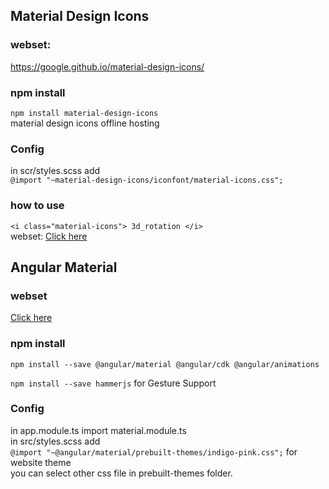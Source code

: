 ## Material Design Icons

### webset: 
<a href="https://google.github.io/material-design-icons/">https://google.github.io/material-design-icons/</a>

### npm install  
`npm install material-design-icons`  
material design icons offline hosting

### Config
in scr/styles.scss add  
`@import "~material-design-icons/iconfont/material-icons.css";`

### how to use
`<i class="material-icons">
3d_rotation
</i>`  
webset: <a href="https://material.io/tools/icons/">Click here</a>


## Angular Material

### webset
<a href="https://material.angular.io/guide/getting-started">Click here</a> 

### npm install
`npm install --save @angular/material @angular/cdk @angular/animations`  

`npm install --save hammerjs` for Gesture Support

### Config
in app.module.ts import material.module.ts  
in src/styles.scss add  
`@import "~@angular/material/prebuilt-themes/indigo-pink.css";` for website theme  
you can select other css file in prebuilt-themes folder.

